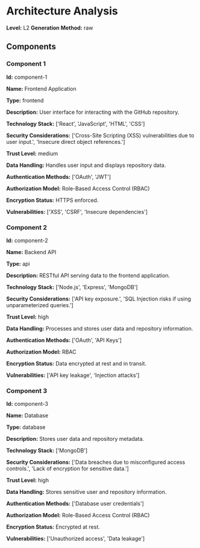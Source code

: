 # Architecture Analysis

**Level:** L2
**Generation Method:** raw

## Components

### Component 1

**Id:** component-1

**Name:** Frontend Application

**Type:** frontend

**Description:** User interface for interacting with the GitHub repository.

**Technology Stack:** ['React', 'JavaScript', 'HTML', 'CSS']

**Security Considerations:** ['Cross-Site Scripting (XSS) vulnerabilities due to user input.', 'Insecure direct object references.']

**Trust Level:** medium

**Data Handling:** Handles user input and displays repository data.

**Authentication Methods:** ['OAuth', 'JWT']

**Authorization Model:** Role-Based Access Control (RBAC)

**Encryption Status:** HTTPS enforced.

**Vulnerabilities:** ['XSS', 'CSRF', 'Insecure dependencies']

### Component 2

**Id:** component-2

**Name:** Backend API

**Type:** api

**Description:** RESTful API serving data to the frontend application.

**Technology Stack:** ['Node.js', 'Express', 'MongoDB']

**Security Considerations:** ['API key exposure.', 'SQL Injection risks if using unparameterized queries.']

**Trust Level:** high

**Data Handling:** Processes and stores user data and repository information.

**Authentication Methods:** ['OAuth', 'API Keys']

**Authorization Model:** RBAC

**Encryption Status:** Data encrypted at rest and in transit.

**Vulnerabilities:** ['API key leakage', 'Injection attacks']

### Component 3

**Id:** component-3

**Name:** Database

**Type:** database

**Description:** Stores user data and repository metadata.

**Technology Stack:** ['MongoDB']

**Security Considerations:** ['Data breaches due to misconfigured access controls.', 'Lack of encryption for sensitive data.']

**Trust Level:** high

**Data Handling:** Stores sensitive user and repository information.

**Authentication Methods:** ['Database user credentials']

**Authorization Model:** Role-Based Access Control (RBAC)

**Encryption Status:** Encrypted at rest.

**Vulnerabilities:** ['Unauthorized access', 'Data leakage']

